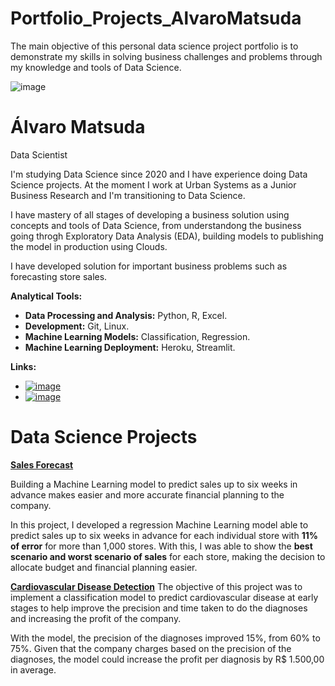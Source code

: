 # Portfolio_Projects_AlvaroMatsuda

The main objective of this personal data science project portfolio is to demonstrate my skills in solving business challenges and problems through my knowledge and tools of Data Science.

![image](https://user-images.githubusercontent.com/72954917/120116776-1cd9f780-c160-11eb-8f78-06301cda1259.png)

# Álvaro Matsuda
Data Scientist

I'm studying Data Science since 2020 and I have experience doing Data Science projects. At the moment I work at Urban Systems as a Junior Business Research and I'm transitioning to Data Science.

I have mastery of all stages of developing a business solution using concepts and tools of Data Science, from understandong the business going throgh Exploratory Data Analysis (EDA), building models to publishing the model in production using Clouds.

I have developed solution for important business problems such as forecasting store sales.

**Analytical Tools:**

- **Data Processing and Analysis:** Python, R, Excel.
- **Development:** Git, Linux.
- **Machine Learning Models:** Classification, Regression.
- **Machine Learning Deployment:** Heroku, Streamlit.

**Links:**
- [![image](https://user-images.githubusercontent.com/72954917/120116160-22820e00-c15d-11eb-84f6-aed7249d7754.png)](https://www.linkedin.com/in/alvaromatsuda/)
- [![image](https://user-images.githubusercontent.com/72954917/120116120-f36b9c80-c15c-11eb-8ab5-36361b51a4ee.png)](mailto:kazu.mts@gmail.com)

# Data Science Projects
[**Sales Forecast**](https://github.com/AlvaroMatsuda/Rossmann_Sales_Prediction)

Building a Machine Learning model to predict sales up to six weeks in advance makes easier and more accurate financial planning to the company.

In this project, I developed a regression Machine Learning model able to predict sales up to six weeks in advance for each individual store with **11% of error** for more than 1,000 stores. With this, I was able to show the **best scenario and worst scenario of sales** for each store, making the decision to allocate budget and financial planning easier.

[**Cardiovascular Disease Detection**](https://github.com/AlvaroMatsuda/Cardio_Catch_Diseases)
The objective of this project was to implement a classification model to predict cardiovascular disease at early stages to help improve the precision and time taken to do the diagnoses and increasing the profit of the company.

With the model, the precision of the diagnoses improved 15%, from 60% to 75%. Given that the company charges based on the precision of the diagnoses, the model could increase the profit per diagnosis by R$ 1.500,00 in average.
